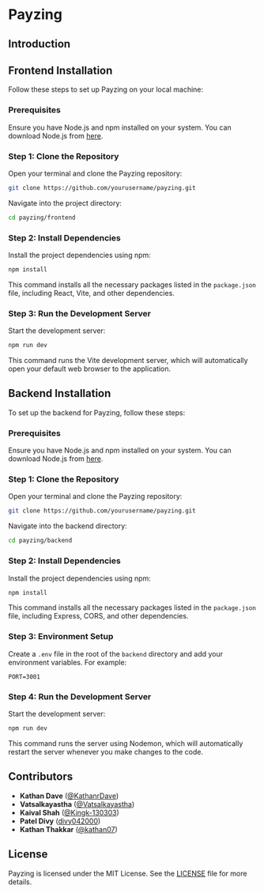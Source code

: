 # Payzing

## Introduction


## Frontend Installation

Follow these steps to set up Payzing on your local machine:

### Prerequisites

Ensure you have Node.js and npm installed on your system. You can download Node.js from [here](https://nodejs.org/en/download/).

### Step 1: Clone the Repository

Open your terminal and clone the Payzing repository:

```bash
git clone https://github.com/yourusername/payzing.git
```

Navigate into the project directory:

```bash
cd payzing/frontend
```

### Step 2: Install Dependencies

Install the project dependencies using npm:

```bash
npm install
```

This command installs all the necessary packages listed in the `package.json` file, including React, Vite, and other dependencies.


### Step 3: Run the Development Server

Start the development server:

```bash
npm run dev
```

This command runs the Vite development server, which will automatically open your default web browser to the application.
 



## Backend Installation

To set up the backend for Payzing, follow these steps:

### Prerequisites

Ensure you have Node.js and npm installed on your system. You can download Node.js from [here](https://nodejs.org/en/download/).

### Step 1: Clone the Repository

Open your terminal and clone the Payzing repository:

```bash
git clone https://github.com/yourusername/payzing.git
```

Navigate into the backend directory:

```bash
cd payzing/backend
```

### Step 2: Install Dependencies

Install the project dependencies using npm:

```bash
npm install
```

This command installs all the necessary packages listed in the `package.json` file, including Express, CORS, and other dependencies.

### Step 3: Environment Setup

Create a `.env` file in the root of the `backend` directory and add your environment variables. For example:

```env
PORT=3001
```

### Step 4: Run the Development Server

Start the development server:

```bash
npm run dev
```

This command runs the server using Nodemon, which will automatically restart the server whenever you make changes to the code.





## Contributors


- **Kathan Dave** ([@KathanrDave](https://github.com/KathanrDave))
- **Vatsalkayastha** ([@Vatsalkayastha](https://github.com/Vatsalkayastha)) 
- **Kaival Shah** ([@Kingk-130303](https://github.com/Kingk-130303)) 
- **Patel Divy** ([divy042000](https://github.com/divy042000)) 
- **Kathan Thakkar** ([@kathan07](https://github.com/kathan07)) 

 


## License

Payzing is licensed under the MIT License. See the [LICENSE](LICENSE) file for more details.

